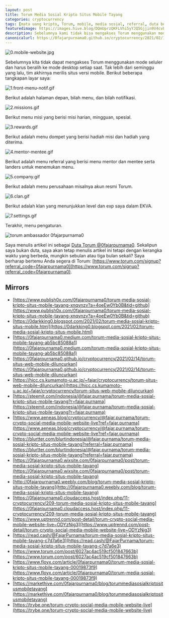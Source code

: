 ```yaml
---
layout: post
title: Torum Media Sosial Kripto Situs Mobile Tayang
categories: cryptocurrency
tags: [mata uang kripto, Torum, mobile, media sosial, referral, duta besar]
featuredimage: https://images.hive.blog/DQmUprzQKFLVhi5yYJQ5Gjjin9V4cvPXwxJxqZJ21BUQfp4/0.mobile-website.jpg
description: Sebelumnya kami tidak bisa mengakses Torum menggunakan mode mobile dan harus pindah ke mode desktop, akhirnya mereka merilis website mobile.
canonicalurl: https://0fajarpurnama0.github.io/cryptocurrency/2021/02/14/torum-situs-web-mobile-diluncurkan
---
```

![0.mobile-website.jpg](https://images.hive.blog/DQmUprzQKFLVhi5yYJQ5Gjjin9V4cvPXwxJxqZJ21BUQfp4/0.mobile-website.jpg)

Sebelumnya kita tidak dapat mengakses Torum menggunakan mode seluler dan harus beralih ke mode desktop setiap saat. Tak lebih dari seminggu yang lalu, tim akhirnya merilis situs versi mobile. Berikut beberapa tangkapan layar saya:

![1.front-menu-notif.gif](https://images.hive.blog/DQmNr7zrXRXCaSGgNHjMEXk6oXthRvLJBRnx7P6mrPJZeNr/1.front-menu-notif.gif)

Berikut adalah halaman depan, bilah menu, dan bilah notifikasi.

![2.missions.gif](https://images.hive.blog/DQmSrK1bUPphcEFmfFz1MRKsst62EQ1hwBmT4Qc4RBeukyV/2.missions.gif)

Berikut menu misi yang berisi misi harian, mingguan, spesial.

![3.rewards.gif](https://images.hive.blog/DQmWRfScAMehEHTQr1fcAu7YWJwjMgt6mRuavdchw2BpNdo/3.rewards.gif)

Berikut adalah menu dompet yang berisi hadiah misi dan hadiah yang diterima.

![4.mentor-mentee.gif](https://images.hive.blog/DQmRazwzjxdrX4xJARbUzTj8iHhCwAqJukwePnZhW1oD5UG/4.mentor-mentee.gif)

Berikut adalah menu referral yang berisi menu mentor dan mentee serta landers untuk menemukan menu.

![5.company.gif](https://images.hive.blog/DQmZKZS453Tfs2vy6wABFChsjdieJ5eZvwanVpAYYcMqNAh/5.company.gif)

Berikut adalah menu perusahaan misalnya akun resmi Torum.

![6.clan.gif](https://images.hive.blog/DQmYZxvfHTGtEZbFeiSoqsVkadVz4eERquYeMVSzAijHpL2/6.clan.gif)

Berikut adalah klan yang menunjukkan level dan exp saya dalam EKVA.

![7.settings.gif](https://images.hive.blog/DQmcifNbRq9uW9UY2uECb8XC91LgZNkJntdSs51mNvXjC1D/7.settings.gif)

Terakhir, menu pengaturan.

![torum ambassador 0fajarpurnama0](https://images.blurt.buzz/DQmRX6cFW1x9nSBYo29HcVs3EKew1Rt1TkgH1NLhR458Rhi/ambassador-fajar-purnama.jpg)

Saya menulis artikel ini sebagai [Duta Torum @0fajarpurnama0](https://www.torum.com/u/0fajarpurnama0). Sekalipun saya bukan duta, saya akan tetap menulis artikel ini tetapi dengan kerangka waktu yang berbeda, mungkin sebulan atau tiga bulan sekali? Saya berharap bertemu Anda segera di Torum: [https://www.torum.com/signup?referral_code=0fajarpurnama0](https://www.torum.com/signup?referral_code=0fajarpurnama0).

## Mirrors

*   [https://www.publish0x.com/0fajarpurnama0/torum-media-sosial-kripto-situs-mobile-tayang-xnqynzv?a=4oeEw0Yb0B&tid=github](https://www.publish0x.com/0fajarpurnama0/torum-media-sosial-kripto-situs-mobile-tayang-xnqynzv?a=4oeEw0Yb0B&tid=github)
*   [https://0darkking0.blogspot.com/2021/02/torum-media-sosial-kripto-situs-mobile.html](https://0darkking0.blogspot.com/2021/02/torum-media-sosial-kripto-situs-mobile.html)
*   [https://0fajarpurnama0.medium.com/torum-media-sosial-kripto-situs-mobile-tayang-ab5bc85088a1](https://0fajarpurnama0.medium.com/torum-media-sosial-kripto-situs-mobile-tayang-ab5bc85088a1)
*   [https://0fajarpurnama0.github.io/cryptocurrency/2021/02/14/torum-situs-web-mobile-diluncurkan](https://0fajarpurnama0.github.io/cryptocurrency/2021/02/14/torum-situs-web-mobile-diluncurkan)
*   [https://hicc.cs.kumamoto-u.ac.jp/~fajar/cryptocurrency/torum-situs-web-mobile-diluncurkan](https://hicc.cs.kumamoto-u.ac.jp/~fajar/cryptocurrency/torum-situs-web-mobile-diluncurkan)
*   [https://steemit.com/indonesia/@fajar.purnama/torum-media-sosial-kripto-situs-mobile-tayang?r=fajar.purnama](https://steemit.com/indonesia/@fajar.purnama/torum-media-sosial-kripto-situs-mobile-tayang?r=fajar.purnama)
*   [https://www.aeneas.blog/cryptocurrency/@fajar.purnama/torum-crypto-social-media-mobile-website-live?ref=fajar.purnama](https://www.aeneas.blog/cryptocurrency/@fajar.purnama/torum-crypto-social-media-mobile-website-live?ref=fajar.purnama)
*   [https://blurtter.com/blurtindonesia/@fajar.purnama/torum-media-sosial-kripto-situs-mobile-tayang?referral=fajar.purnama](https://blurtter.com/blurtindonesia/@fajar.purnama/torum-media-sosial-kripto-situs-mobile-tayang?referral=fajar.purnama)
*   [https://0fajarpurnama0.wixsite.com/0fajarpurnama0/post/torum-media-sosial-kripto-situs-mobile-tayang](https://0fajarpurnama0.wixsite.com/0fajarpurnama0/post/torum-media-sosial-kripto-situs-mobile-tayang)
*   [http://0fajarpurnama0.weebly.com/blog/torum-media-sosial-kripto-situs-mobile-tayang](http://0fajarpurnama0.weebly.com/blog/torum-media-sosial-kripto-situs-mobile-tayang)
*   [https://0fajarpurnama0.cloudaccess.host/index.php/11-cryptocurrency/209-torum-media-sosial-kripto-situs-mobile-tayang](https://0fajarpurnama0.cloudaccess.host/index.php/11-cryptocurrency/209-torum-media-sosial-kripto-situs-mobile-tayang)
*   [https://www.uptrennd.com/post-detail/torum-crypto-social-media-mobile-website-live~ODYzNjg3](https://www.uptrennd.com/post-detail/torum-crypto-social-media-mobile-website-live~ODYzNjg3)
*   [https://read.cash/@FajarPurnama/torum-media-sosial-kripto-situs-mobile-tayang-c7d7a6e3](https://read.cash/@FajarPurnama/torum-media-sosial-kripto-situs-mobile-tayang-c7d7a6e3)
*   [https://www.torum.com/post/6027ac4ac519cf501847663b](https://www.torum.com/post/6027ac4ac519cf501847663b)
*   [https://www.floyx.com/article/0fajarpurnama0/torum-media-sosial-kripto-situs-mobile-tayang-00019873f9](https://www.floyx.com/article/0fajarpurnama0/torum-media-sosial-kripto-situs-mobile-tayang-00019873f9)
*   [https://markethive.com/0fajarpurnama0/blog/torummediasosialkriptositusmobiletayang](https://markethive.com/0fajarpurnama0/blog/torummediasosialkriptositusmobiletayang)
*   [https://trybe.one/torum-crypto-social-media-mobile-website-live](https://trybe.one/torum-crypto-social-media-mobile-website-live)